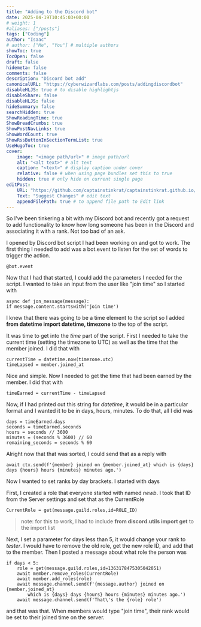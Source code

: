 ```yaml
---
title: "Adding to the Discord bot"
date: 2025-04-19T10:45:03+00:00
# weight: 1
#aliases: ["/posts"]
tags: ["Coding"]
author: "Isaac"
# author: ["Me", "You"] # multiple authors
showToc: true
TocOpen: false
draft: false
hidemeta: false
comments: false
description: "Discord bot add"
canonicalURL: "https://cyberwizardlabs.com/posts/addingdiscordbot"
disableHLJS: true # to disable highlightjs
disableShare: false
disableHLJS: false
hideSummary: false
searchHidden: true
ShowReadingTime: true
ShowBreadCrumbs: true
ShowPostNavLinks: true
ShowWordCount: true
ShowRssButtonInSectionTermList: true
UseHugoToc: true
cover:
    image: "<image path/url>" # image path/url
    alt: "<alt text>" # alt text
    caption: "<text>" # display caption under cover
    relative: false # when using page bundles set this to true
    hidden: true # only hide on current single page
editPost:
    URL: "https://github.com/captainstinkrat/captainstinkrat.github.io/content"
    Text: "Suggest Changes" # edit text
    appendFilePath: true # to append file path to Edit link
---
```


So I've been tinkering a bit with my Discord bot and recently got a request to add functionality to know how long someone has been in the Discord and associating it with a rank. Not too bad of an ask.

I opened by Discord bot script I had been working on and got to work. The first thing I needed to add was a bot.event to listen for the set of words to trigger the action.

```
@bot.event
```


Now that I had that started, I could add the parameters I needed for the script. I wanted to take an input from the user like "join time" so I started with

```
async def jon_message(message):
if message.content.startswith('join time')
```

I knew that there was going to be a time element to the script so I added **from datetime import datetime, timezone** to the top of the script. 

It was time to get into the *time* part of the script. First I needed to take the current time (setting the timezone to UTC) as well as the time that the member joined. I did that with

```
currentTime = datetime.now(timezone.utc)
timeLapsed = member.joined_at
```

Nice and simple. Now I needed to get the time that had been earned by the member. I did that with 

```
timeEarned = currentTime - timeLapsed
```

Now, if I had printed out this string for *datetime*, it would be in a particular format and I wanted it to be in days, hours, minutes. To do that, all I did was

```
days = timeEarned.days
seconds = timeEarned.seconds
hours = seconds // 3600
minutes = (seconds % 3600) // 60
remaining_seconds = seconds % 60
```

Alright now that that was sorted, I could send that as a reply with

```
await ctx.send(f'{member} joined on {member.joined_at} which is {days} days {hours} hours {minutes} minutes ago.')
```

Now I wanted to set ranks by day brackets. I started with days

First, I created a role that everyone started with named *newb*. I took that ID from the Server settings and set that as the CurrentRole

```
CurrentRole = get(message.guild.roles,id=ROLE_ID)
```

>note: for this to work, I had to include **from discord.utils import get** to the import list

Next, I set a parameter for days less than 5, it would change your rank to *tester*. I would have to remove the old role, get the new role ID, and add that to the member. Then I posted a message about what role the person was

```
if days < 5:
    role = get(message.guild.roles,id=1363178475305042051)
    await member.remove_roles(CurrentRole)
    await member.add_roles(role)
    await message.channel.send(f'{message.author} joined on {member,joined_at}      
        which is {days} days {hours} hours {minutes} minutes ago.')
    await message.channel.send(f'That\'s the {role} role')
```

and that was that. When members would type "join time", their rank would be set to their joined time on the server.
